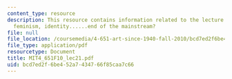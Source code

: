 ```yaml
---
content_type: resource
description: This resource contains information related to the lecture - process,
  feminism, identity......end of the mainstream?
file: null
file_location: /coursemedia/4-651-art-since-1940-fall-2010/bcd7ed2f6be452a7434766f85caa7c66_MIT4_651F10_lec21.pdf
file_type: application/pdf
resourcetype: Document
title: MIT4_651F10_lec21.pdf
uid: bcd7ed2f-6be4-52a7-4347-66f85caa7c66
---
```

